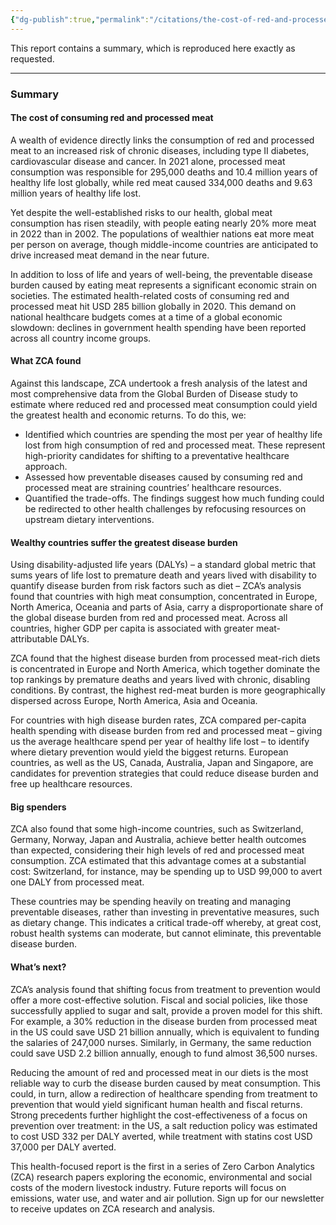 ```yaml
---
{"dg-publish":true,"permalink":"/citations/the-cost-of-red-and-processed-meat-zero-carbon-analytics/","created":"2025-10-23T17:42:44.301+01:00","updated":"2025-10-23T17:42:44.302+01:00"}
---
```



This report contains a summary, which is reproduced here exactly as requested.

***

### **Summary**

#### **The cost of consuming red and processed meat**

A wealth of evidence directly links the consumption of red and processed meat to an increased risk of chronic diseases, including type II diabetes, cardiovascular disease and cancer. In 2021 alone, processed meat consumption was responsible for 295,000 deaths and 10.4 million years of healthy life lost globally, while red meat caused 334,000 deaths and 9.63 million years of healthy life lost.

Yet despite the well-established risks to our health, global meat consumption has risen steadily, with people eating nearly 20% more meat in 2022 than in 2002. The populations of wealthier nations eat more meat per person on average, though middle-income countries are anticipated to drive increased meat demand in the near future.

In addition to loss of life and years of well-being, the preventable disease burden caused by eating meat represents a significant economic strain on societies. The estimated health-related costs of consuming red and processed meat hit USD 285 billion globally in 2020. This demand on national healthcare budgets comes at a time of a global economic slowdown: declines in government health spending have been reported across all country income groups.

#### **What ZCA found**

Against this landscape, ZCA undertook a fresh analysis of the latest and most comprehensive data from the Global Burden of Disease study to estimate where reduced red and processed meat consumption could yield the greatest health and economic returns. To do this, we:

*   Identified which countries are spending the most per year of healthy life lost from high consumption of red and processed meat. These represent high-priority candidates for shifting to a preventative healthcare approach.
*   Assessed how preventable diseases caused by consuming red and processed meat are straining countries’ healthcare resources.
*   Quantified the trade-offs. The findings suggest how much funding could be redirected to other health challenges by refocusing resources on upstream dietary interventions.

#### **Wealthy countries suffer the greatest disease burden**

Using disability-adjusted life years (DALYs) – a standard global metric that sums years of life lost to premature death and years lived with disability to quantify disease burden from risk factors such as diet – ZCA’s analysis found that countries with high meat consumption, concentrated in Europe, North America, Oceania and parts of Asia, carry a disproportionate share of the global disease burden from red and processed meat. Across all countries, higher GDP per capita is associated with greater meat-attributable DALYs.

ZCA found that the highest disease burden from processed meat-rich diets is concentrated in Europe and North America, which together dominate the top rankings by premature deaths and years lived with chronic, disabling conditions. By contrast, the highest red-meat burden is more geographically dispersed across Europe, North America, Asia and Oceania.

For countries with high disease burden rates, ZCA compared per-capita health spending with disease burden from red and processed meat – giving us the average healthcare spend per year of healthy life lost – to identify where dietary prevention would yield the biggest returns. European countries, as well as the US, Canada, Australia, Japan and Singapore, are candidates for prevention strategies that could reduce disease burden and free up healthcare resources.

#### **Big spenders**

ZCA also found that some high-income countries, such as Switzerland, Germany, Norway, Japan and Australia, achieve better health outcomes than expected, considering their high levels of red and processed meat consumption. ZCA estimated that this advantage comes at a substantial cost: Switzerland, for instance, may be spending up to USD 99,000 to avert one DALY from processed meat.

These countries may be spending heavily on treating and managing preventable diseases, rather than investing in preventative measures, such as dietary change. This indicates a critical trade-off whereby, at great cost, robust health systems can moderate, but cannot eliminate, this preventable disease burden.

#### **What’s next?**

ZCA’s analysis found that shifting focus from treatment to prevention would offer a more cost-effective solution. Fiscal and social policies, like those successfully applied to sugar and salt, provide a proven model for this shift. For example, a 30% reduction in the disease burden from processed meat in the US could save USD 21 billion annually, which is equivalent to funding the salaries of 247,000 nurses. Similarly, in Germany, the same reduction could save USD 2.2 billion annually, enough to fund almost 36,500 nurses.

Reducing the amount of red and processed meat in our diets is the most reliable way to curb the disease burden caused by meat consumption. This could, in turn, allow a redirection of healthcare spending from treatment to prevention that would yield significant human health and fiscal returns. Strong precedents further highlight the cost-effectiveness of a focus on prevention over treatment: in the US, a salt reduction policy was estimated to cost USD 332 per DALY averted, while treatment with statins cost USD 37,000 per DALY averted.

This health-focused report is the first in a series of Zero Carbon Analytics (ZCA) research papers exploring the economic, environmental and social costs of the modern livestock industry. Future reports will focus on emissions, water use, and water and air pollution. Sign up for our newsletter to receive updates on ZCA research and analysis.
